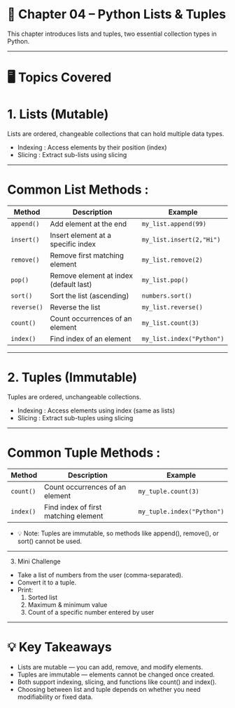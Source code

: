 # 📖 Chapter 04 – Python Lists & Tuples

This chapter introduces lists and tuples, two essential collection types in Python.

---

# 🖥️ Topics Covered

# 1. Lists (Mutable)

Lists are ordered, changeable collections that can hold multiple data types.

- Indexing : Access elements by their position (index)
- Slicing : Extract sub-lists using slicing

---

# Common List Methods :

| Method      | Description                            | Example                   |
| ----------- | -------------------------------------- | ------------------------- |
| `append()`  | Add element at the end                 | `my_list.append(99)`      |
| `insert()`  | Insert element at a specific index     | `my_list.insert(2,"Hi")`  |
| `remove()`  | Remove first matching element          | `my_list.remove(2)`       |
| `pop()`     | Remove element at index (default last) | `my_list.pop()`           |
| `sort()`    | Sort the list (ascending)              | `numbers.sort()`          |
| `reverse()` | Reverse the list                       | `my_list.reverse()`       |
| `count()`   | Count occurrences of an element        | `my_list.count(3)`        |
| `index()`   | Find index of an element               | `my_list.index("Python")` |

---

# 2. Tuples (Immutable)

Tuples are ordered, unchangeable collections.

- Indexing : Access elements using index (same as lists)
- Slicing : Extract sub-tuples using slicing

--- 

# Common Tuple Methods :

| Method    | Description                          | Example                    |
| --------- | ------------------------------------ | -------------------------- |
| `count()` | Count occurrences of an element      | `my_tuple.count(3)`        |
| `index()` | Find index of first matching element | `my_tuple.index("Python")` |

- 💡 Note: Tuples are immutable, so methods like append(), remove(), or sort() cannot be used.

---

3. Mini Challenge

- Take a list of numbers from the user (comma-separated).
- Convert it to a tuple.
- Print:
  1. Sorted list
  2. Maximum & minimum value
  3. Count of a specific number entered by user

---

# 💡 Key Takeaways

- Lists are mutable — you can add, remove, and modify elements.
- Tuples are immutable — elements cannot be changed once created.
- Both support indexing, slicing, and functions like count() and index().
- Choosing between list and tuple depends on whether you need modifiability or fixed data.